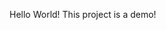Hello World!
This project is a demo!

<!---
Trezero9/Trezero9 is a ✨ special ✨ repository because its `README.md` (this file) appears on your GitHub profile.
You can click the Preview link to take a look at your changes.
--->
